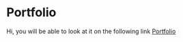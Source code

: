 # Portfolio
Hi, you will be able to look at it on the following link [Portfolio](https://williamastudillo.github.io/Portfolio/index.html)
